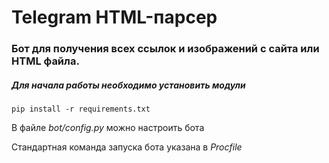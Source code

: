 # Telegram HTML-парсер 
### Бот для получения всех ссылок и изображений с сайта или HTML файла.

##### Для начала работы необходимо установить модули

```pip install -r requirements.txt```

В файле *bot/config.py* можно настроить бота

Стандартная команда запуска бота указана в *Procfile*
